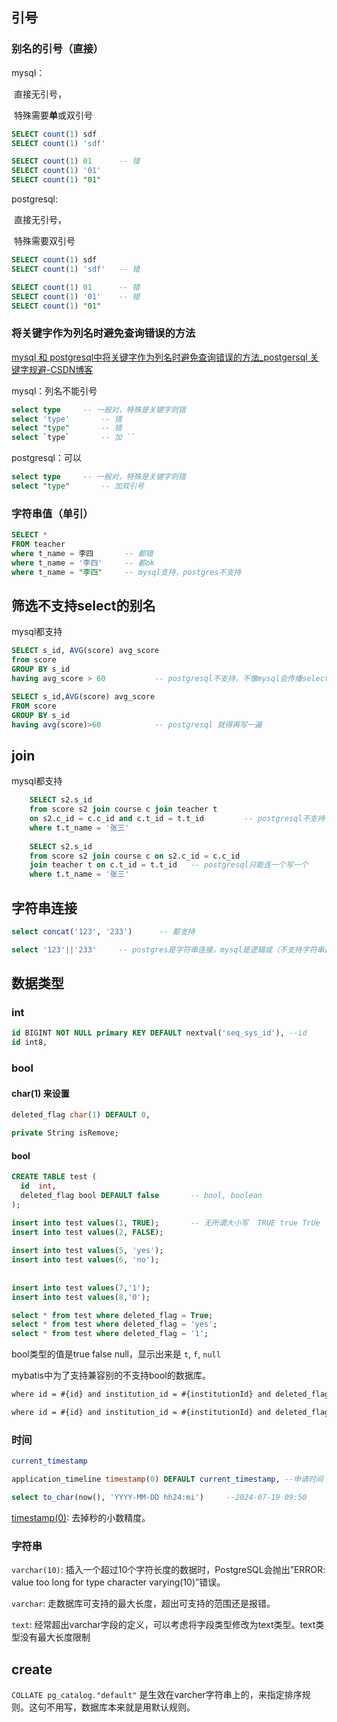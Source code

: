 ## 引号

### 别名的引号（直接）

mysql：

​	直接无引号，

​	特殊需要**单**或双引号

```sql
SELECT count(1) sdf
SELECT count(1) 'sdf'

SELECT count(1) 01		-- 错
SELECT count(1) '01'
SELECT count(1) "01"
```

postgresql: 

​	直接无引号，

​	特殊需要双引号

```sql
SELECT count(1) sdf
SELECT count(1) 'sdf'	-- 错

SELECT count(1) 01		-- 错
SELECT count(1) '01'	-- 错
SELECT count(1) "01"
```

### 将关键字作为列名时避免查询错误的方法

[mysql 和 postgresql中将关键字作为列名时避免查询错误的方法_postgersql 关键字规避-CSDN博客](https://blog.csdn.net/myth_g/article/details/82417965)

mysql：列名不能引号

```sql
select type		-- 一般对，特殊是关键字则错
select 'type'		-- 错
select "type"		-- 错
select `type`		-- 加 ``
```

postgresql：可以

```sql
select type		-- 一般对，特殊是关键字则错
select "type"	    -- 加双引号
```

### 字符串值（单引）

```sql
SELECT *
FROM teacher
where t_name = 李四		-- 都错
where t_name = '李四'		-- 都ok
where t_name = "李四"		-- mysql支持，postgres不支持
```

## 筛选不支持select的别名

mysql都支持

```sql
SELECT s_id, AVG(score) avg_score		
from score 
GROUP BY s_id
having avg_score > 60			-- postgresql不支持，不像mysql会传播select的别名。

SELECT s_id,AVG(score) avg_score
FROM score
GROUP BY s_id
having avg(score)>60			-- postgresql 就得再写一遍
```

## join

mysql都支持

```sql
    SELECT s2.s_id
	from score s2 join course c join teacher t 
	on s2.c_id = c.c_id and c.t_id = t.t_id			-- postgresql不支持一起写
	where t.t_name = '张三'
	
	SELECT s2.s_id
	from score s2 join course c on s2.c_id = c.c_id 
	join teacher t on c.t_id = t.t_id   -- postgresql只能连一个写一个
	where t.t_name = '张三'
```

## 字符串连接

```sql
select concat('123', '233') 	 -- 都支持

select '123'||'233'		-- postgres是字符串连接，mysql是逻辑或（不支持字符串连接）
```

## 数据类型

### int

```sql
id BIGINT NOT NULL primary KEY DEFAULT nextval('seq_sys_id'), --id
id int8,

```

### bool

#### char(1) 来设置

```sql
deleted_flag char(1) DEFAULT 0,

private String isRemove;
```

#### bool

```sql
CREATE TABLE test (
  id  int, 
  deleted_flag bool DEFAULT false		-- bool, boolean
);

insert into test values(1, TRUE);		-- 无所谓大小写  TRUE true TrUe
insert into test values(2, FALSE);
 
insert into test values(5, 'yes');
insert into test values(6, 'no');
 
 
insert into test values(7,'1');
insert into test values(8,'0');

select * from test where deleted_flag = True;
select * from test where deleted_flag = 'yes';
select * from test where deleted_flag = '1';
```

bool类型的值是true false null，显示出来是 `t`, `f`, `null`



mybatis中为了支持兼容别的不支持bool的数据库。

```xml
where id = #{id} and institution_id = #{institutionId} and deleted_flag = false

where id = #{id} and institution_id = #{institutionId} and deleted_flag = '0'				// 推荐
```



### 时间

```sql
current_timestamp

application_timeline timestamp(0) DEFAULT current_timestamp, --申请时间 默认当前时间

select to_char(now(), 'YYYY-MM-DD hh24:mi')		--2024-07-19 09:50
```

[timestamp(0)](https://blog.csdn.net/kingzma/article/details/27711643): 去掉秒的小数精度。

### 字符串

`varchar(10)`: 插入一个超过10个字符长度的数据时，PostgreSQL会抛出”ERROR: value too long for type character varying(10)”错误。

`varchar`: 走数据库可支持的最大长度，超出可支持的范围还是报错。

`text`: 经常超出varchar字段的定义，可以考虑将字段类型修改为text类型。text类型没有最大长度限制

## create

`COLLATE pg_catalog."default"` 是生效在varcher字符串上的，来指定排序规则。这句不用写，数据库本来就是用默认规则。
